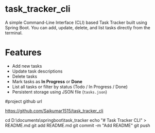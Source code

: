 # task_tracker_cli
A simple Command-Line Interface (CLI) based Task Tracker built using Spring Boot.  You can add, update, delete, and list tasks directly from the terminal.


# Features

- Add new tasks  
- Update task descriptions  
- Delete tasks  
- Mark tasks as **In Progress** or **Done**  
- List all tasks or filter by status (Todo / In Progress / Done)  
- Persistent storage using JSON file (`tasks.json`)  

#project github url

https://github.com/Saikumar1515/task_tracker_cli

cd D:\documents\springboot\task_tracker
echo "# Task Tracker CLI" > README.md
git add README.md
git commit -m "Add README"
git push
